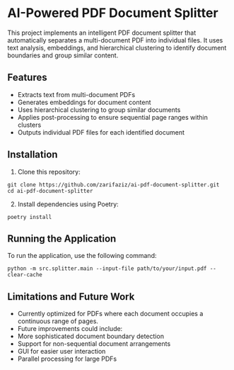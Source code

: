 # AI-Powered PDF Document Splitter

This project implements an intelligent PDF document splitter that automatically separates a multi-document PDF into individual files. It uses text analysis, embeddings, and hierarchical clustering to identify document boundaries and group similar content.

## Features

- Extracts text from multi-document PDFs
- Generates embeddings for document content
- Uses hierarchical clustering to group similar documents
- Applies post-processing to ensure sequential page ranges within clusters
- Outputs individual PDF files for each identified document

## Installation

1. Clone this repository:

```
git clone https://github.com/zarifaziz/ai-pdf-document-splitter.git
cd ai-pdf-document-splitter
```

2. Install dependencies using Poetry:
```
poetry install
```


## Running the Application

To run the application, use the following command:

```
python -m src.splitter.main --input-file path/to/your/input.pdf --clear-cache
```

## Limitations and Future Work

- Currently optimized for PDFs where each document occupies a continuous range of pages.
- Future improvements could include:
- More sophisticated document boundary detection
- Support for non-sequential document arrangements
- GUI for easier user interaction
- Parallel processing for large PDFs
